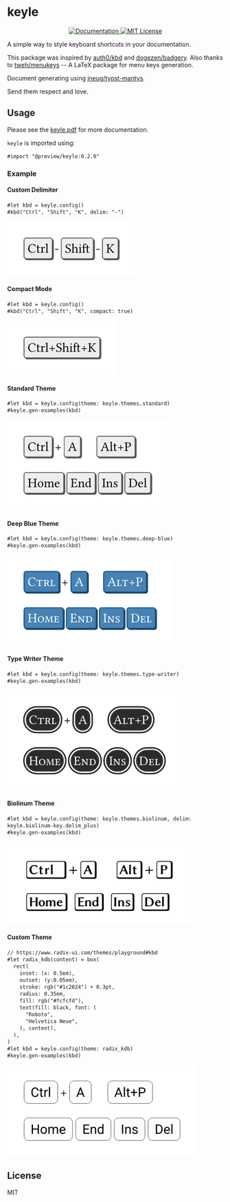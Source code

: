 # keyle

<p align="center">
  <a href="https://raw.githubusercontent.com/magicwenli/keyle/main/doc/keyle.pdf">
    <img alt="Documentation" src="https://img.shields.io/website?down_message=offline&label=manual&up_color=007aff&up_message=online&url=https://raw.githubusercontent.com/magicwenli/keyle/main/doc/keyle.pdf" />
  </a>
  <a href="https://github.com/magicwenli/keyle/blob/main/LICENSE">
    <img alt="MIT License" src="https://img.shields.io/badge/license-MIT-brightgreen">
  </a>
</p>

A simple way to style keyboard shortcuts in your documentation.

This package was inspired by [auth0/kbd](https://auth0.github.io/kbd/) and [dogezen/badgery](https://github.com/dogezen/badgery). Also thanks to [tweh/menukeys](https://github.com/tweh/menukeys) -- A LaTeX package for menu keys generation.

Document generating using [jneug/typst-mantys](https://github.com/jneug/typst-mantys).

Send them respect and love.

## Usage

Please see the [keyle.pdf](https://github.com/magicwenli/keyle/blob/main/doc/keyle.pdf) for more documentation.

`keyle` is imported using:

```typst
#import "@preview/keyle:0.2.0"
```

### Example

#### Custom Delimiter

```tpy
#let kbd = keyle.config()
#kbd("Ctrl", "Shift", "K", delim: "-")
```
![Custom Delimiter](test/test-1.png)

#### Compact Mode

```tpy
#let kbd = keyle.config()
#kbd("Ctrl", "Shift", "K", compact: true)
```
![Compact Mode](test/test-2.png)

#### Standard Theme

```tpy
#let kbd = keyle.config(theme: keyle.themes.standard)
#keyle.gen-examples(kbd)
```
![Standard Theme](test/test-3.png)

#### Deep Blue Theme

```tpy
#let kbd = keyle.config(theme: keyle.themes.deep-blue)
#keyle.gen-examples(kbd)
```
![Deep Blue Theme](test/test-4.png)

#### Type Writer Theme

```tpy
#let kbd = keyle.config(theme: keyle.themes.type-writer)
#keyle.gen-examples(kbd)
```
![Type Writer Theme](test/test-5.png)

#### Biolinum Theme

```tpy
#let kbd = keyle.config(theme: keyle.themes.biolinum, delim: keyle.biolinum-key.delim_plus)
#keyle.gen-examples(kbd)
```
![Biolinum Theme](test/test-6.png)

#### Custom Theme

```tpy
// https://www.radix-ui.com/themes/playground#kbd
#let radix_kdb(content) = box(
  rect(
    inset: (x: 0.5em),
    outset: (y:0.05em),
    stroke: rgb("#1c2024") + 0.3pt,
    radius: 0.35em,
    fill: rgb("#fcfcfd"),
    text(fill: black, font: (
      "Roboto",
      "Helvetica Neue",
    ), content),
  ),
)
#let kbd = keyle.config(theme: radix_kdb)
#keyle.gen-examples(kbd)
```
![Custom Theme](test/test-7.png)

## License

MIT
